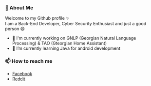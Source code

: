 ### 💬 About Me 

Welcome to my Github profile ✨<br>
I am a Back-End Developer, Cyber Security Enthusiast and just a good person 😄


- 🔭 I'm currently working on GNLP (Georgian Natural Language Processing) & TAO (Gteorgian Home Assistant)
- 🌱 I’m currently learning Java for android development

### 📫 How to reach me
- [Facebook](https://www.facebook.com/dmtzho)<br>
- [Reddit](https://www.reddit.com/user/mikef0x)

<!--
**mike2505/mike2505** is a ✨ _special_ ✨ repository because its `README.md` (this file) appears on your GitHub profile.

Here are some ideas to get you started:

- 🔭 I’m currently working on ...
- 🌱 I’m currently learning ...
- 👯 I’m looking to collaborate on ...
- 🤔 I’m looking for help with ...
- 💬 Ask me about ...
- 📫 How to reach me: ...
- 😄 Pronouns: ...
- ⚡ Fun fact: ...
-->

